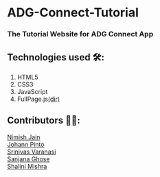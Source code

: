 # ADG-Connect-Tutorial

### The Tutorial Website for ADG Connect App

## Technologies used 🛠:
1. HTML5
2. CSS3
4. JavaScript
5. FullPage.js<a href="https://github.com/alvarotrigo/fullPage.js">(dir)</a>
## Contributors 👨‍💻:
[Nimish Jain](https://github.com/nimishjn)
<br>
[Johann Pinto](https://github.com/Johann-Pinto)
<br>
[Srinivas Varanasi](https://github.com/MrVSiK)
<br>
[Sanjana Ghose](https://github.com/sanjanaghose)
<br>
[Shalini Mishra](https://github.com/shalinimishra31)